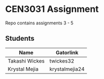 # CEN3031 Assignment

Repo contains assignments 3 - 5

## Students

Name             | Gatorlink
-----------------|----------
Takashi Wickes   | twickes32
Krystal Mejia    | krystalmejia24